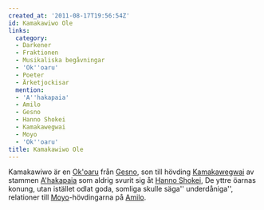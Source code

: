 ```yaml
---
created_at: '2011-08-17T19:56:54Z'
id: Kamakawiwo Ole
links:
  category:
  - Darkener
  - Fraktionen
  - Musikaliska begåvningar
  - 'Ok''oaru'
  - Poeter
  - Ärketjockisar
  mention:
  - 'A''hakapaia'
  - Amilo
  - Gesno
  - Hanno Shokei
  - Kamakawegwai
  - Moyo
  - 'Ok''oaru'
title: Kamakawiwo Ole
---
```


Kamakawiwo är en [Ok'oaru] från [Gesno], son till hövding [Kamakawegwai] av stammen [A'hakapaia] som
aldrig svurit sig åt [Hanno Shokei], De yttre öarnas konung, utan istället odlat goda, somliga
skulle säga'' underdåniga'', relationer till [Moyo]-hövdingarna på [Amilo].

  [Ok'oaru]: Okoaru
  [Gesno]: Gesno
  [Kamakawegwai]: Kamakawegwai
  [A'hakapaia]: Ahakapaia
  [Hanno Shokei]: Hanno_Shokei
  [Moyo]: Moyo
  [Amilo]: Amilo